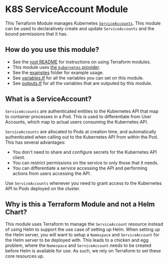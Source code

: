 # K8S ServiceAccount Module

<!-- NOTE: We use absolute linking here instead of relative linking, because the terraform registry does not support
           relative linking correctly.
-->

This Terraform Module manages Kubernetes
[`ServiceAccounts`](https://kubernetes.io/docs/tasks/configure-pod-container/configure-service-account/). This module
can be used to declaratively create and update `ServiceAccounts` and the bound permissions that it has.


## How do you use this module?

* See the [root README](https://github.com/tnn-gruntwork-io/terraform-kubernetes-helm/blob/master/README.md) for
  instructions on using Terraform modules.
* This module uses [the `kubernetes` provider](https://www.terraform.io/docs/providers/kubernetes/index.html).
* See the [examples](https://github.com/tnn-gruntwork-io/terraform-kubernetes-helm/tree/master/examples) folder for example
  usage.
* See [variables.tf](https://github.com/tnn-gruntwork-io/terraform-kubernetes-helm/blob/master/modules/k8s-service-account/variables.tf)
  for all the variables you can set on this module.
* See [outputs.tf](https://github.com/tnn-gruntwork-io/terraform-kubernetes-helm/blob/master/modules/k8s-service-account/outputs.tf)
  for all the variables that are outputed by this module.


## What is a ServiceAccount?

`ServiceAccounts` are authenticated entities to the Kubernetes API that map to container processes in a Pod. This is
used to differentiate from User Accounts, which map to actual users consuming the  Kubernetes API.

`ServiceAccounts` are allocated to Pods at creation time, and automatically authenticated when calling out to the
Kubernetes API from within the Pod. This has several advantages:

- You don't need to share and configure secrets for the Kubernetes API client.
- You can restrict permissions on the service to only those that it needs.
- You can differentiate a service accessing the API and performing actions from users accessing the API.

Use `ServiceAccounts` whenever you need to grant access to the Kubernetes API to Pods deployed on the cluster.


## Why is this a Terraform Module and not a Helm Chart?

This module uses Terraform to manage the `ServiceAccount` resource instead of using Helm to support the use case of
setting up Helm. When setting up the Helm server, you will want to setup a `Namespace` and `ServiceAccount` for the Helm
server to be deployed with. This leads to a chicken and egg problem, where the `Namespace` and `ServiceAccount` needs to
be created before Helm is available for use. As such, we rely on Terraform to set these core resources up.
